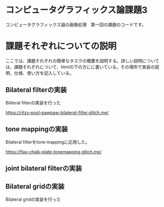 # コンピュータグラフィックス論課題3

コンピュータグラフィックス論の画像処理　第一回の課題のコードです。

# 課題それぞれについての説明

  ここでは、課題それぞれの簡単なタスクの概要を説明する。詳しい説明については、課題それぞれについて、htmlの下の方にに書いている。その場所で実装の説明、仕様、使い方を記入している。

## Bilateral filterの実装
  
  Biliteral filterの実装を行った

  https://ritzy-pool-pawpaw-bilateral-filter.glitch.me/

## tone mappingの実装

  Bilateral filterをtone mappingに応用した。

  https://flax-chalk-plate-tonemapping.glitch.me/

## joint bilateral filterの実装

## Bilateral gridの実装

  Bilateral gridの実装を行った



